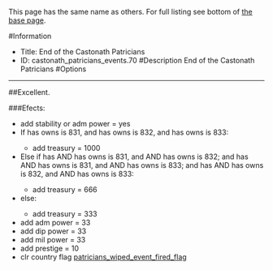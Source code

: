 This page has the same name as others. For full listing see bottom of [the base page](end_of_the_castonath_patricians.md).

#Information
 - Title: End of the Castonath Patricians
 - ID: castonath_patricians_events.70
#Description
End of the Castonath Patricians
#Options

___
##Excellent.

###Efects:<ul><li>add stability or adm power = yes</li><li>If has owns is 831, and  has owns is 832, and  has owns is 833:</li><ul><li>add treasury = 1000</li></ul><li>Else if has AND has owns is 831, and AND has owns is 832; and has AND has owns is 831, and AND has owns is 833; and has AND has owns is 832, and AND has owns is 833:</li><ul><li>add treasury = 666</li></ul><li>else:</li><ul><li>add treasury = 333</li></ul><li>add adm power = 33</li><li>add dip power = 33</li><li>add mil power = 33</li><li>add prestige = 10</li><li>clr country flag [patricians_wiped_event_fired_flag](../flags/patricians_wiped_event_fired_flag.md)</li></ul>
